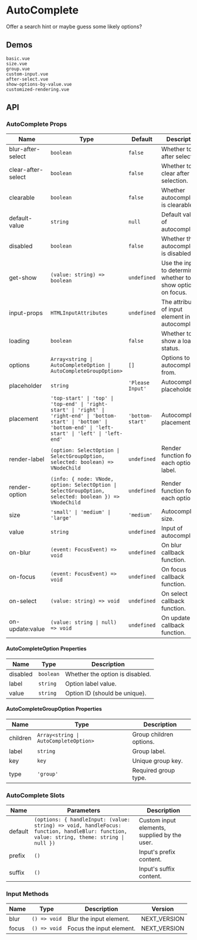 # AutoComplete

Offer a search hint or maybe guess some likely options?

## Demos

```demo
basic.vue
size.vue
group.vue
custom-input.vue
after-select.vue
show-options-by-value.vue
customized-rendering.vue
```

## API

### AutoComplete Props

| Name | Type | Default | Description | Version |
| --- | --- | --- | --- | --- |
| blur-after-select | `boolean` | `false` | Whether to blur after selection. |  |
| clear-after-select | `boolean` | `false` | Whether to clear after selection. |  |
| clearable | `boolean` | `false` | Whether autocomplete is clearable. |  |
| default-value | `string` | `null` | Default value of autocomplete. |  |
| disabled | `boolean` | `false` | Whether the autocomplete is disabled. |  |
| get-show | `(value: string) => boolean` | `undefined` | Use the input to determine whether to show options on focus. |  |
| input-props | `HTMLInputAttributes` | `undefined` | The attributes of input element in autocomplete. |  |
| loading | `boolean` | `false` | Whether to show a loading status. |  |
| options | `Array<string \| AutoCompleteOption \| AutoCompleteGroupOption>` | `[]` | Options to autocomplete from. |  |
| placeholder | `string` | `'Please Input'` | Autocomplete's placeholder. |  |
| placement | `'top-start' \| 'top' \| 'top-end' \| 'right-start' \| 'right' \| 'right-end' \| 'bottom-start' \| 'bottom' \| 'bottom-end' \| 'left-start' \| 'left' \| 'left-end'` | `'bottom-start'` | Autocomplete's placement. | 2.25.0 |
| render-label | `(option: SelectOption \| SelectGroupOption, selected: boolean) => VNodeChild` | `undefined` | Render function for each option label. | 2.24.0 |
| render-option | `(info: { node: VNode, option: SelectOption \| SelectGroupOption, selected: boolean }) => VNodeChild` | `undefined` | Render function for each option. | 2.24.0 |
| size | `'small' \| 'medium' \| 'large'` | `'medium'` | Autocomplete size. |  |
| value | `string` | `undefined` | Input of autocomplete. |  |
| on-blur | `(event: FocusEvent) => void` | `undefined` | On blur callback function. |  |
| on-focus | `(event: FocusEvent) => void` | `undefined` | On focus callback function. |  |
| on-select | `(value: string) => void` | `undefined` | On select callback function. |  |
| on-update:value | `(value: string \| null) => void` | `undefined` | On update callback function. |  |

#### AutoCompleteOption Properties

| Name     | Type      | Description                     |
| -------- | --------- | ------------------------------- |
| disabled | `boolean` | Whether the option is disabled. |
| label    | `string`  | Option label value.             |
| value    | `string`  | Option ID (should be unique).   |

#### AutoCompleteGroupOption Properties

| Name     | Type                                  | Description             |
| -------- | ------------------------------------- | ----------------------- |
| children | `Array<string \| AutoCompleteOption>` | Group children options. |
| label    | `string`                              | Group label.            |
| key      | `key`                                 | Unique group key.       |
| type     | `'group'`                             | Required group type.    |

### AutoComplete Slots

| Name | Parameters | Description |
| --- | --- | --- |
| default | `(options: { handleInput: (value: string) => void, handleFocus: function, handleBlur: function, value: string, theme: string \| null })` | Custom input elements, supplied by the user. |
| prefix | `()` | Input's prefix content. |
| suffix | `()` | Input's suffix content. |

### Input Methods

| Name  | Type         | Description              | Version      |
| ----- | ------------ | ------------------------ | ------------ |
| blur  | `() => void` | Blur the input element.  | NEXT_VERSION |
| focus | `() => void` | Focus the input element. | NEXT_VERSION |

